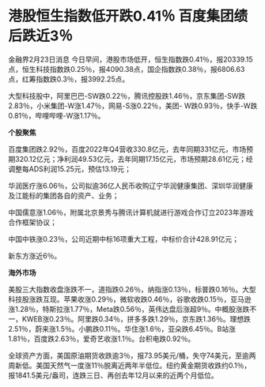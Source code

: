 # 港股恒生指数低开跌0.41％ 百度集团绩后跌近3％

金融界2月23日消息
今日早间，港股市场低开，恒生指数跌0.41％，报20339.15点，恒生科技指数跌0.25％，报4090.38点，国企指数跌0.38％，报6806.63点，红筹指数跌0.3％，报3992.25点。

大型科技股中，阿里巴巴-SW跌0.22％，腾讯控股跌1.46％，京东集团-SW跌2.83％，小米集团-W涨1.47％，网易-S涨0.22％，美团-
W跌0.93％，快手-W跌0.81％，哔哩哔哩-W涨1.17％。

**个股聚焦**

百度集团跌2.92％，百度2022年Q4营收330.8亿元，去年同期331亿元，市场预期320.12亿元；净利润49.53亿元，去年同期17.15亿元，市场预期28.61亿元；经调整每ADS利润15.25元，预估13.19元；

华润医疗涨6.06％，公司拟逾36亿人民币收购辽宁华润健康集团、深圳华润健康及江能标的集团各自的资产、业务；

中国儒意涨1.06％，附属北京景秀与腾讯计算机就进行游戏合作订立2023年游戏合作框架协议；

中国中铁涨0.23％，公司近期中标16项重大工程，中标价合计428.91亿元；

新东方涨近6％。

**海外市场**

美股三大指数收盘涨跌不一，道指跌0.26％，纳指涨0.13％，标普跌0.16％。大型科技股涨跌互现。苹果收涨0.29％，微软收跌0.46％，谷歌收跌0.15％，亚马逊涨1.28％，特斯拉涨1.77％，Meta跌0.56％，英伟达盘后涨超9％。中概股涨跌不一，KWEB涨0.23％。阿里跌0.34％，拼多多跌1.29％，京东跌1.36％。理想跌2.51％，蔚来涨1.5％。小鹏跌0.11％。华住涨1.6％，亚朵跌6.45％。B站涨1.81％，百度跌2.63％，爱奇艺收涨1.1％。台积电跌0.92％。

全球资产方面，美国原油期货收跌逾3％，报73.95美元/桶，失守74美元，至逾两周新低。美国天然气一度涨11％脱离近两年半低位。纽约黄金期货收跌约0.1％，报1841.5美元/盎司，连跌三日、再创去年12月以来的近两个月低位。

